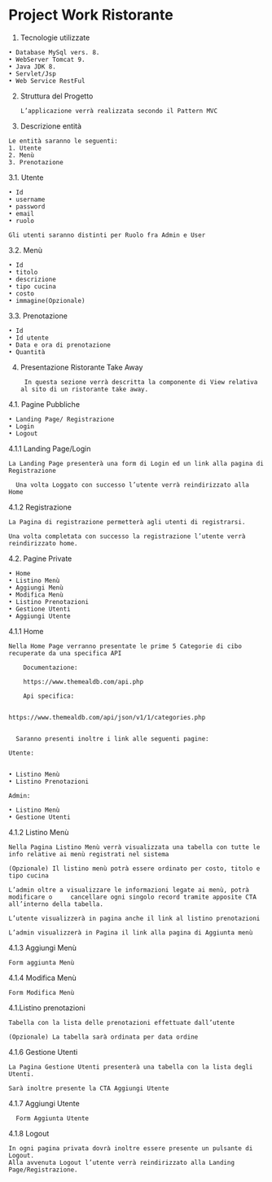 # Project Work Ristorante

   1. Tecnologie utilizzate

	
    • Database MySql vers. 8.
    • WebServer Tomcat 9.
    • Java JDK 8.
    • Servlet/Jsp
    • Web Service RestFul

   2. Struttura del Progetto
              
          L’applicazione verrà realizzata secondo il Pattern MVC
   3. Descrizione entità
	
    Le entità saranno le seguenti:
    1. Utente
    2. Menù
    3. Prenotazione
	
3.1. Utente

    • Id
    • username
    • password
    • email
    • ruolo

	Gli utenti saranno distinti per Ruolo fra Admin e User

3.2. Menù

    • Id
    • titolo
    • descrizione 
    • tipo cucina
    • costo
    • immagine(Opzionale)

3.3. Prenotazione

    • Id
    • Id utente
    • Data e ora di prenotazione
    • Quantità

4. Presentazione Ristorante Take Away
        
        In questa sezione verrà descritta la componente di View relativa al sito di un ristorante take away.

4.1. Pagine Pubbliche
	
    • Landing Page/ Registrazione
    • Login
    • Logout
	
4.1.1 Landing Page/Login

  
    La Landing Page presenterà una form di Login ed un link alla pagina di Registrazione

	  Una volta Loggato con successo l’utente verrà reindirizzato alla Home
4.1.2 Registrazione

	La Pagina di registrazione permetterà agli utenti di registrarsi.
	
	Una volta completata con successo la registrazione l’utente verrà reindirizzato home.
		
	
4.2. Pagine Private

    • Home 
    • Listino Menù
    • Aggiungi Menù
    • Modifica Menù
    • Listino Prenotazioni
    • Gestione Utenti
    • Aggiungi Utente

4.1.1 Home

	Nella Home Page verranno presentate le prime 5 Categorie di cibo recuperate da una specifica API

		Documentazione:

		https://www.themealdb.com/api.php

		Api specifica:

	
    https://www.themealdb.com/api/json/v1/1/categories.php
	

	  Saranno presenti inoltre i link alle seguenti pagine:

	Utente:
	
	
    • Listino Menù
    • Listino Prenotazioni

	Admin:

    • Listino Menù
    • Gestione Utenti
4.1.2 Listino Menù

	Nella Pagina Listino Menù verrà visualizzata una tabella con tutte le info relative ai menù registrati nel sistema

	(Opzionale) Il listino menù potrà essere ordinato per costo, titolo e tipo cucina
	
	L’admin oltre a visualizzare le informazioni legate ai menù, potrà modificare o 	cancellare ogni singolo record tramite apposite CTA all’interno della tabella.

	L’utente visualizzerà in pagina anche il link al listino prenotazioni

	L’admin visualizzerà in Pagina il link alla pagina di Aggiunta menù
4.1.3 Aggiungi Menù
	
	Form aggiunta Menù
4.1.4 Modifica Menù
	
	Form Modifica Menù
4.1.Listino prenotazioni

	Tabella con la lista delle prenotazioni effettuate dall’utente

	(Opzionale) La tabella sarà ordinata per data ordine
4.1.6 Gestione Utenti

	La Pagina Gestione Utenti presenterà una tabella con la lista degli Utenti.
	
	Sarà inoltre presente la CTA Aggiungi Utente
4.1.7 Aggiungi Utente
	    
      Form Aggiunta Utente

4.1.8 Logout

  
    In ogni pagina privata dovrà inoltre essere presente un pulsante di Logout.
    Alla avvenuta Logout l’utente verrà reindirizzato alla Landing Page/Registrazione. 
